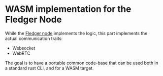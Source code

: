 # WASM implementation for the Fledger Node

While the [Fledger node](../flnode) implements the logic, this part implements
the actual communication traits:

- Websocket
- WebRTC

The goal is to have a portable common code-base that can be used both in a
standard rust CLI, and for a WASM target.
